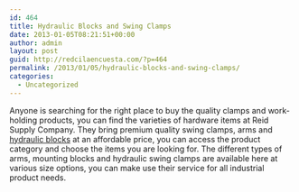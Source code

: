 ```yaml
---
id: 464
title: Hydraulic Blocks and Swing Clamps
date: 2013-01-05T08:21:51+00:00
author: admin
layout: post
guid: http://redcilaencuesta.com/?p=464
permalink: /2013/01/05/hydraulic-blocks-and-swing-clamps/
categories:
  - Uncategorized
---
```

Anyone is searching for the right place to buy the quality clamps and work-holding products, you can find the varieties of hardware items at Reid Supply Company. They bring premium quality swing clamps, arms and [hydraulic blocks](http://www.reidsupply.com/products/clamps-workholding/hydraulic-clamps-workholding/hydraulic-swing-clamps-arms-blocks/) at an affordable price, you can access the product category and choose the items you are looking for. The different types of arms, mounting blocks and hydraulic swing clamps are available here at various size options, you can make use their service for all industrial product needs.